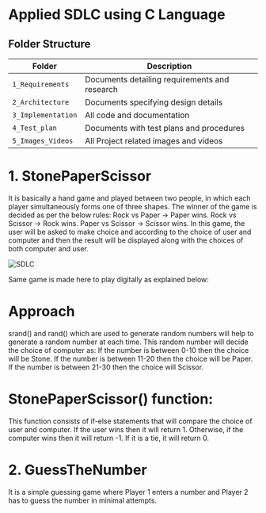# Applied SDLC using C Language

## Folder Structure
Folder               | Description
-------------------  | -----------------------------------------
`1_Requirements`     | Documents detailing requirements and research
`2_Architecture`     | Documents specifying design details
`3_Implementation`   | All code and documentation
`4_Test_plan`        | Documents with test plans and procedures
`5_Images_Videos`    | All Project related images and videos



# 1. StonePaperScissor 
  It is basically a hand game and played between two people, in which each player simultaneously forms one of three shapes. The winner of the game is decided as per the below rules:
  Rock vs Paper -> Paper wins. Rock vs Scissor -> Rock wins. Paper vs Scissor -> Scissor wins. In this game, the user will be asked to make choice and according to the choice of     user and computer and then the result will be displayed along with the choices of both computer and user.
  
  ![SDLC](https://user-images.githubusercontent.com/75445117/114940896-11589880-9e60-11eb-9876-fb0a3f40631f.png)

Same game is made here to play digitally as explained below:
# Approach
  srand() and rand() which are used to generate random numbers will help to generate a random number at each time. This random number will decide the choice of computer as: If the   number is between 0-10 then the choice will be Stone. If the number is between 11-20 then the choice will be Paper. If the number is between 21-30 then the choice will Scissor.
 
# StonePaperScissor() function:
  This function consists of if-else statements that will compare the choice of user and computer. If the user wins then it will return 1. Otherwise, if the computer wins then it     will return -1. If it is a tie, it will return 0.

# 2. GuessTheNumber
  It is a simple guessing game where Player 1 enters a number and Player 2 has to guess the number in minimal attempts.
